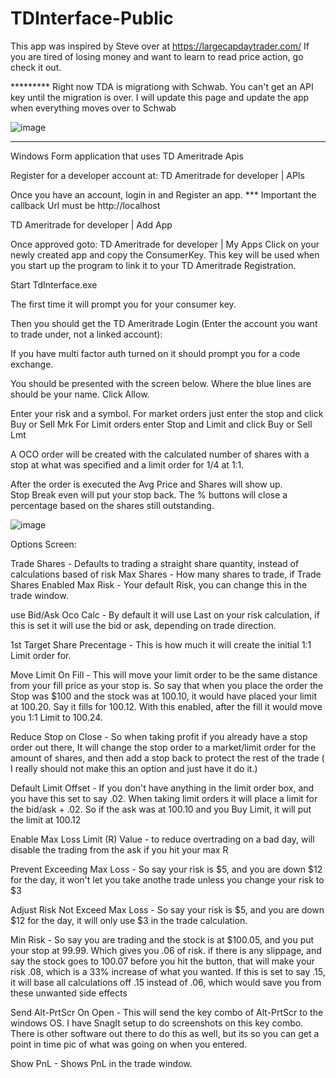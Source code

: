 # TDInterface-Public

This app was inspired by Steve over at https://largecapdaytrader.com/   If you are tired of losing money and want to learn to read price action, go check it out.

********* Right now TDA is migrationg with Schwab.   You can't get an API key until the migration is over.   I will update this page and update the app when everything moves over to Schwab 

![image](https://user-images.githubusercontent.com/13562737/212210538-d6736416-90f3-489b-a3ea-5fd055e3c59c.png)


*****


Windows Form application that uses TD Ameritrade Apis

Register for a developer account at:
TD Ameritrade for developer | APIs

Once you have an account, login in and Register an app.  *** Important   the callback Url must be http://localhost


TD Ameritrade for developer | Add App


Once approved goto:  TD Ameritrade for developer | My Apps
Click on your newly created app and copy the ConsumerKey.  This key will be used when you start up the program to link it to your TD Ameritrade Registration.


Start TdInterface.exe

The first time it will prompt you for your consumer key.



Then you should get the  TD Ameritrade Login (Enter the account you want to trade under, not a linked account):





If you have multi factor auth turned on it should prompt you for a code exchange.

You should be presented with the screen below.  Where the blue lines are should be your name.  Click Allow.




Enter your risk and a symbol.
For market orders just enter the stop and click Buy or Sell Mrk
For Limit orders enter Stop and Limit  and click Buy or Sell Lmt

A OCO order will be created with the calculated number of shares with a stop at what was specified and a limit order for 1/4 at 1:1.

After the order is executed the Avg Price and Shares will show up.  
Stop Break even will put your stop back.
The % buttons will close a percentage based on the shares still outstanding.



![image](https://user-images.githubusercontent.com/13562737/175017401-c904ddd6-ceae-4d2f-b2d5-3fbdb0df32a9.png)



Options Screen:

Trade Shares - Defaults to trading a straight share quantity, instead of calculations based of risk
Max Shares - How many shares to trade, if Trade Shares Enabled
Max Risk - Your default Risk, you can change this in the trade window.

use Bid/Ask Oco Calc - By default it will use Last on your risk calculation, if this is set it will use the bid or ask, depending on trade direction.

1st Target Share Precentage - This is how much it will create the initial 1:1 Limit order for.

Move Limit On Fill - This will move your limit order to be the same distance from your fill price as your stop is.  So say that when you place the order the Stop was $100 and the stock was at 100.10, it would have placed your limit at 100.20.  Say it fills for 100.12.  With this enabled, after the fill it would move you 1:1 Limit to 100.24.

Reduce Stop on Close -  So when taking profit if you already have a stop order out there,   It will change the stop order to a market/limit order for the amount of shares, and then add a stop back to protect the rest of the trade ( I really should not make this an option and just have it do it.)

Default Limit Offset - If you don't have anything in the  limit order box, and you have this set to say .02.  When taking limit orders it will place a limit for the bid/ask + .02.   So if the ask was at 100.10 and you Buy Limit, it will put the limit at 100.12

Enable Max Loss Limit (R) Value - to reduce overtrading on a bad day, will disable the trading from the ask if you hit your max R

Prevent Exceeding Max Loss - So say your risk is $5, and you are down $12 for the day, it won't let you take anothe trade unless you change your risk to $3

Adjust Risk Not Exceed Max Loss - So say your risk is $5, and you are down $12 for the day, it will only use $3 in the trade calculation.

Min Risk - So say you are trading and the stock is at $100.05, and you put your stop at 99.99.  Which gives you .06 of risk.  if there is any slippage, and say the stock goes to 100.07 before you hit the button, that will make your risk .08, which is a 33% increase of what you wanted.  If this is set to say .15, it will base all calculations off .15 instead of .06, which would save you from these unwanted side effects

Send Alt-PrtScr On Open - This will send the key combo of Alt-PrtScr to the windows OS.   I have SnagIt setup to do screenshots on this key combo.  There is other software out there to do this as well,   but its so you can get a point in time pic of what was going on when you entered.

Show PnL - Shows PnL in the trade window.

